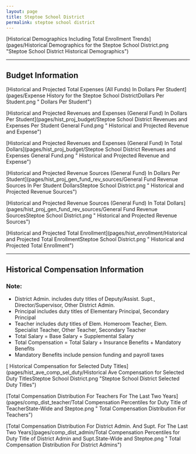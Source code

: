 ```yaml
---
layout: page
title: Steptoe School District
permalink: steptoe school district
---
```



[Historical Demographics Including Total Enrollment Trends](pages/Historical Demographics for the Steptoe School District.png "Steptoe School District Historical Demographics")

___

## Budget Information

[Historical and Projected Total Expenses (All Funds) In Dollars Per Student](pages/Expense History for the Steptoe School DistrictDollars Per Student.png " Dollars Per Student")

[Historical and Projected Revenues and Expenses (General Fund) In Dollars Per Student](pages/hist_proj_budget/Steptoe School District Revenues and Expenses Per Student General Fund.png " Historical and Projected Revenue and Expense")

[Historical and Projected Revenues and Expenses (General Fund) In Total Dollars](pages/hist_proj_budget/Steptoe School District Revenues and Expenses General Fund.png " Historical and Projected Revenue and Expense")

[Historical and Projected Revenue Sources (General Fund) In Dollars Per Student](pages/hist_proj_gen_fund_rev_sources/General Fund Revenue Sources In Per Student DollarsSteptoe School District.png " Historical and Projected Revenue Sources")

[Historical and Projected Revenue Sources (General Fund) In Total Dollars](pages/hist_proj_gen_fund_rev_sources/General Fund Revenue SourcesSteptoe School District.png " Historical and Projected Revenue Sources")

[Historical and Projected Total Enrollment](pages/hist_enrollment/Historical and Projected Total EnrollmentSteptoe School District.png " Historical and Projected Total Enrollment")


___

## Historical Compensation Information
### Note:
- District Admin. includes duty titles of Deputy/Assist. Supt., Director/Supervisor, Other District Admin.
- Principal includes duty titles of Elementary Principal, Secondary Principal
- Teacher includes duty titles of Elem. Homeroom Teacher, Elem. Specialist Teacher, Other Teacher, Secondary Teacher
- Total Salary = Base Salary + Supplemental Salary
- Total Compensation = Total Salary + Insurance Benefits + Mandatory Benefits
- Mandatory Benefits include pension funding and payroll taxes

[ Historical Compensation for Selected Duty Titles](pages/hist_ave_comp_sel_duty/Historical Ave Compensation for Selected Duty TitlesSteptoe School District.png "Steptoe School District Selected Duty Titles")

[Total Compensation Distribution For Teachers For The Last Two Years](pages/comp_dist_teacher/Total Compensation Percentiles for Duty Title of TeacherState-Wide and Steptoe.png " Total Compensation Distribution For Teachers")

[Total Compensation Distribution For District Admin. And Supt. For The Last Two Years](pages/comp_dist_admin/Total Compensation Percentiles for Duty Title of District Admin and Supt.State-Wide and Steptoe.png " Total Compensation Distribution For District Admins")

